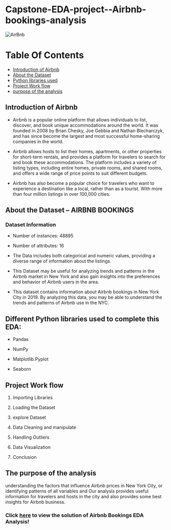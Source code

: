 
# **Capstone-EDA-project--Airbnb-bookings-analysis**


![AirBnb](https://user-images.githubusercontent.com/121340232/215006504-cacfdcbc-d047-495b-ba2a-994753957ab8.jpg)


# Table Of Contents
  
  - [Introduction of Airbnb](https://github.com/SarangGami/Capstone-EDA-project-1-Airbnb-bookings-analysis/edit/main/README.md#introduction-of-airbnb)
  - [About the Dataset](https://github.com/SarangGami/Capstone-EDA-project-1-Airbnb-bookings-analysis/edit/main/README.md#about-the-dataset--airbnb-bookings)
  - [Python libraries used](https://github.com/SarangGami/Capstone-EDA-project-1-Airbnb-bookings-analysis/edit/main/README.md#different-python-libraries-used-to-complete-this-eda)
  - [Project Work flow](https://github.com/SarangGami/Capstone-EDA-project-1-Airbnb-bookings-analysis/edit/main/README.md#project-work-flow)
  - [purpose of the analysis](https://github.com/SarangGami/Capstone-EDA-project-1-Airbnb-bookings-analysis/edit/main/README.md#the-purpose-of-the-analysis)
  


## **Introduction of Airbnb**

*    Airbnb is a popular online platform that allows individuals to list, discover, and book unique accommodations around the world. It was founded in 2008 by Brian Chesky, Joe Gebbia and Nathan Blecharczyk, and has since become the largest and most successful home-sharing companies in the world.

*    Airbnb allows hosts to list their homes, apartments, or other properties for short-term rentals, and provides a platform for travelers to search for and book these accommodations. The platform includes a variety of listing types, including entire homes, private rooms, and shared rooms, and offers a wide range of price points to suit different budgets.

*    Airbnb has also become a popular choice for travelers who want to experience a destination like a local, rather than as a tourist. With more than four million listings in over 100,000 cities.



## **About the Dataset – AIRBNB BOOKINGS**

### Dataset Information
* Number of instances: 48895
* Number of attributes: 16

*   The Data includes both categorical and numeric values, providing a diverse range of information about the listings.

*   This Dataset may be useful for analyzing trends and patterns in the Airbnb market in New York and also gain insights into the preferences and behavior of Airbnb users in the area.

*   This dataset contains information about Airbnb bookings in New York City in 2019. By analyzing this data, you may be able to understand the trends and patterns of Airbnb use in the NYC.



## **Different Python libraries used to complete this EDA:**

* Pandas

* NumPy

* Matplotlib.Pyplot

* Seaborn



## **Project Work flow**

1. Importing Libraries

2. Loading the Dataset

3. explore Dataset

3. Data Cleaning and manipulate

4. Handling Outliers

5. Data Visualization

6. Conclusion



## **The purpose of the analysis** 

understanding the factors that influence Airbnb prices in New York City, or identifying patterns of all variables and Our analysis provides useful information for travelers and hosts in the city and also provides some best insights for Airbnb business.




### **Click [here](https://github.com/SarangGami/Capstone-EDA-project-1-Airbnb-bookings-analysis/blob/main/Airbnb_Analysis_(SG).ipynb) to view the solution of Airbnb Bookings EDA Analysis!** 
